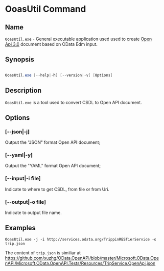 # OoasUtil Command

## Name

`OoasUtil.exe` - General executable application used used to create [Open Api 3.0](https://swagger.io/specification/) document based on OData Edm input.

## Synopsis

```C#

OoasUtil.exe [--help|-h] [--version|-v] [Options]
```

## Description

`OoasUtil.exe` is a tool used to convert CSDL to Open API document.

## Options

### [--json|-j]

Output the "JSON" format Open API document;

### [--yaml|-y]

Output the "YAML" format Open API document;

### [--input|-i file]

Indicate to where to get CSDL, from file or from Uri.

### [--output|-o file]

Indicate to output file name.


## Examples

`OoasUtil.exe -j -i http://services.odata.org/TrippinRESTierService -o trip.json`

The content of `trip.json` is similiar at https://github.com/xuzhg/OData.OpenAPI/blob/master/Microsoft.OData.OpenAPI/Microsoft.OData.OpenAPI.Tests/Resources/TripService.OpenApi.json

